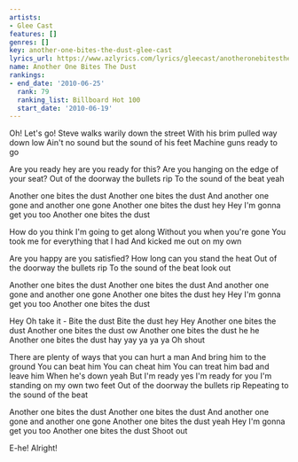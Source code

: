 ```yaml
---
artists:
- Glee Cast
features: []
genres: []
key: another-one-bites-the-dust-glee-cast
lyrics_url: https://www.azlyrics.com/lyrics/gleecast/anotheronebitesthedust.html
name: Another One Bites The Dust
rankings:
- end_date: '2010-06-25'
  rank: 79
  ranking_list: Billboard Hot 100
  start_date: '2010-06-19'
---
```


Oh! Let's go!
Steve walks warily down the street
With his brim pulled way down low
Ain't no sound but the sound of his feet
Machine guns ready to go

Are you ready hey are you ready for this?
Are you hanging on the edge of your seat?
Out of the doorway the bullets rip
To the sound of the beat yeah

Another one bites the dust
Another one bites the dust
And another one gone and another one gone
Another one bites the dust hey
Hey I'm gonna get you too
Another one bites the dust

How do you think I'm going to get along
Without you when you're gone
You took me for everything that I had
And kicked me out on my own

Are you happy are you satisfied?
How long can you stand the heat
Out of the doorway the bullets rip
To the sound of the beat look out

Another one bites the dust
Another one bites the dust
And another one gone and another one gone
Another one bites the dust hey
Hey I'm gonna get you too
Another one bites the dust

Hey
Oh take it - Bite the dust
Bite the dust hey
Hey Another one bites the dust
Another one bites the dust ow
Another one bites the dust he he
Another one bites the dust hay yay ya ya ya
Oh shout

There are plenty of ways that you can hurt a man
And bring him to the ground
You can beat him
You can cheat him
You can treat him bad and leave him
When he's down yeah
But I'm ready yes I'm ready for you
I'm standing on my own two feet
Out of the doorway the bullets rip
Repeating to the sound of the beat

Another one bites the dust
Another one bites the dust
And another one gone and another one gone
Another one bites the dust yeah
Hey I'm gonna get you too
Another one bites the dust
Shoot out

E-he! Alright!




